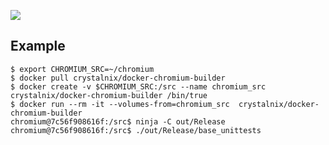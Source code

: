 [![](https://badge.imagelayers.io/crystalnix/docker-chromium-builder:latest.svg)](https://imagelayers.io/?images=crystalnix/docker-chromium-builder:latest 'Get your own badge on imagelayers.io')

## Example

```shell
$ export CHROMIUM_SRC=~/chromium
$ docker pull crystalnix/docker-chromium-builder
$ docker create -v $CHROMIUM_SRC:/src --name chromium_src crystalnix/docker-chromium-builder /bin/true
$ docker run --rm -it --volumes-from=chromium_src  crystalnix/docker-chromium-builder
chromium@7c56f908616f:/src$ ninja -C out/Release
chromium@7c56f908616f:/src$ ./out/Release/base_unittests
```
